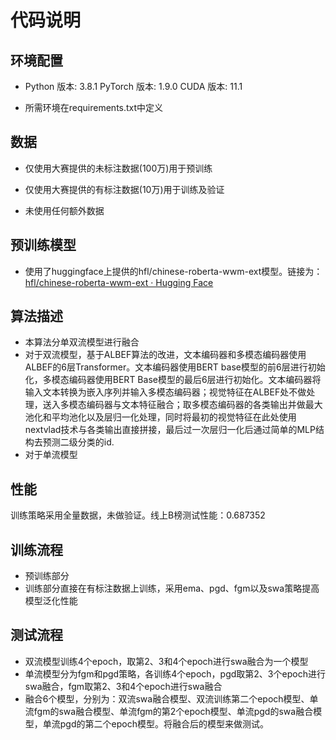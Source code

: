 # 代码说明

## 环境配置

- Python 版本: 3.8.1 PyTorch 版本: 1.9.0 CUDA 版本: 11.1

- 所需环境在requirements.txt中定义

## 数据

- 仅使用大赛提供的未标注数据(100万)用于预训练

- 仅使用大赛提供的有标注数据(10万)用于训练及验证

- 未使用任何额外数据

## 预训练模型

- 使用了huggingface上提供的hfl/chinese-roberta-wwm-ext模型。链接为：[hfl/chinese-roberta-wwm-ext · Hugging Face](https://huggingface.co/hfl/chinese-roberta-wwm-ext)

## 算法描述

- 本算法分单双流模型进行融合
- 对于双流模型，基于ALBEF算法的改进，文本编码器和多模态编码器使用ALBEF的6层Transformer。文本编码器使用BERT base模型的前6层进行初始化，多模态编码器使用BERT Base模型的最后6层进行初始化。文本编码器将输入文本转换为嵌入序列并输入多模态编码器；视觉特征在ALBEF处不做处理，送入多模态编码器与文本特征融合；取多模态编码器的各类输出并做最大池化和平均池化以及层归一化处理，同时将最初的视觉特征在此处使用nextvlad技术与各类输出直接拼接，最后过一次层归一化后通过简单的MLP结构去预测二级分类的id.
- 对于单流模型

## 性能

训练策略采用全量数据，未做验证。线上B榜测试性能：0.687352

## 训练流程

- 预训练部分
- 训练部分直接在有标注数据上训练，采用ema、pgd、fgm以及swa策略提高模型泛化性能

## 测试流程

- 双流模型训练4个epoch，取第2、3和4个epoch进行swa融合为一个模型
- 单流模型分为fgm和pgd策略，各训练4个epoch，pgd取第2、3个epoch进行swa融合，fgm取第2、3和4个epoch进行swa融合
- 融合6个模型，分别为：双流swa融合模型、双流训练第二个epoch模型、单流fgm的swa融合模型、单流fgm的第2个epoch模型、单流pgd的swa融合模型，单流pgd的第二个epoch模型。将融合后的模型来做测试。
